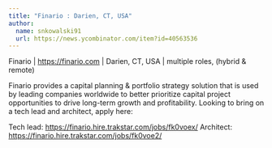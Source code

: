 ```yaml
---
title: "Finario : Darien, CT, USA"
author:
  name: snkowalski91
  url: https://news.ycombinator.com/item?id=40563536
---
```

Finario | <a href="https:&#x2F;&#x2F;finario.com" rel="nofollow">https:&#x2F;&#x2F;finario.com</a> | Darien, CT, USA | multiple roles, (hybrid &amp; remote)

Finario provides a capital planning &amp; portfolio strategy solution that is used by leading companies worldwide to better prioritize capital project opportunities to drive long-term growth and profitability. Looking to bring on a tech lead and architect, apply here:

Tech lead: <a href="https:&#x2F;&#x2F;finario.hire.trakstar.com&#x2F;jobs&#x2F;fk0voex&#x2F;" rel="nofollow">https:&#x2F;&#x2F;finario.hire.trakstar.com&#x2F;jobs&#x2F;fk0voex&#x2F;</a>
Architect: <a href="https:&#x2F;&#x2F;finario.hire.trakstar.com&#x2F;jobs&#x2F;fk0voe2&#x2F;" rel="nofollow">https:&#x2F;&#x2F;finario.hire.trakstar.com&#x2F;jobs&#x2F;fk0voe2&#x2F;</a>
